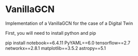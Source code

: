 # VanillaGCN
Implementation of a VanillaGCN for the case of a Digital Twin
 
  First, you will need to install python and pip
  
  pip install notebook==6.4.11 PyYAML==6.0 tensorflow==2.7 networkx==2.8.1 matplotlib==3.5.2 astropy==5.1
